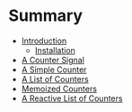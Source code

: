 # Summary

- [Introduction](./introduction.md)
  - [Installation](./installation.md)
- [A Counter Signal]()
- [A Simple Counter](./simple-counter.md)
- [A List of Counters]()
- [Memoized Counters]()
- [A Reactive List of Counters]()

